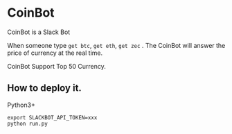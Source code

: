 # CoinBot

CoinBot is a Slack Bot

When someone type `get btc`, `get eth`, `get zec` . The CoinBot will answer the price of currency at the real time. 

CoinBot Support Top 50 Currency.

## How to deploy it.

Python3+

```
export SLACKBOT_API_TOKEN=xxx
python run.py
```